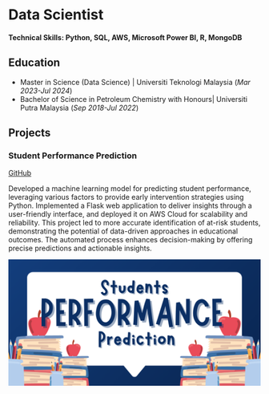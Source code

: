 # Data Scientist

#### Technical Skills: Python, SQL, AWS, Microsoft Power BI, R, MongoDB

## Education					       		
- Master in Science (Data Science)	| Universiti Teknologi Malaysia (_Mar 2023-Jul 2024_)
- Bachelor of Science in Petroleum Chemistry with Honours| Universiti Putra Malaysia (_Sep 2018-Jul 2022_)

## Projects
### Student Performance Prediction
[GitHub](https://github.com/juna-99/Student-Performance-Prediction)

Developed a machine learning model for predicting student performance, leveraging various factors to provide early intervention strategies using Python. Implemented a Flask web application to deliver insights through a user-friendly interface, and deployed it on AWS Cloud for scalability and reliability. This project led to more accurate identification of at-risk students, demonstrating the potential of data-driven approaches in educational outcomes. The automated process enhances decision-making by offering precise predictions and actionable insights.

![Student Performance](portfolio_img/student_performance.png)


